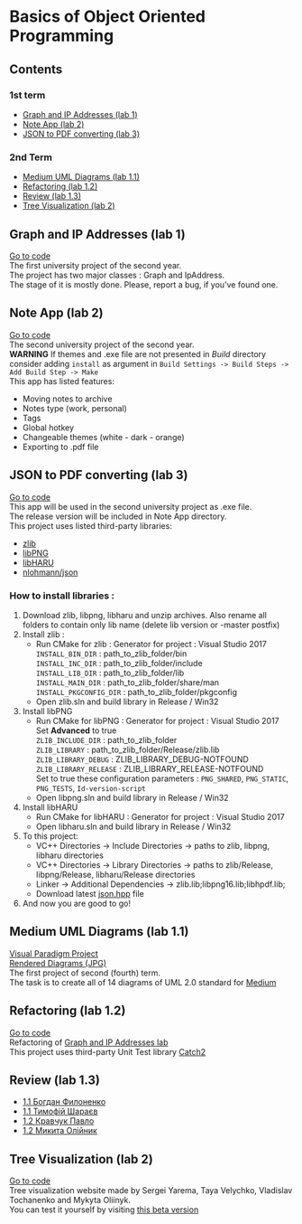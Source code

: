 # Basics of Object Oriented Programming

## Contents
### 1st term
* [Graph and IP Addresses (lab 1)](#graph-and-ip-addresses-lab-1)
* [Note App (lab 2)](#note-app-lab-2)
* [JSON to PDF converting (lab 3)](#json-to-pdf-converting-lab-3)
### 2nd Term
* [Medium UML Diagrams (lab 1.1)](#medium-uml-diagrams-lab-1.1)
* [Refactoring (lab 1.2)](#refactoring-lab-1.2)
* [Review (lab 1.3)](#review-lab-1.3)
* [Tree Visualization (lab 2)](#tree-visualization-lab-2)

## Graph and IP Addresses (lab 1)
[Go to code](https://github.com/knu-2nd-tochanenko/OOP/tree/master/Algorithms%2C%20Qt%20and%20Libraries/Graph-IP-Addresses)\
The first university project of the second year.\
The project has two major classes : Graph and IpAddress.\
The stage of it is mostly done. Please, report a bug, if you've found one.

## Note App (lab 2)
[Go to code](https://github.com/knu-2nd-tochanenko/OOP/tree/master/Algorithms%2C%20Qt%20and%20Libraries/Note-App)\
The second university project of the second year.\
**WARNING** If themes and .exe file are not presented in *Build* directory consider adding `install` as argument in `Build Settings -> Build Steps -> Add Build Step -> Make`\
This app has listed features:
* Moving notes to archive
* Notes type (work, personal)
* Tags
* Global hotkey
* Changeable themes (white - dark - orange)
* Exporting to .pdf file

## JSON to PDF converting (lab 3)
[Go to code](https://github.com/knu-2nd-tochanenko/OOP/tree/master/Algorithms%2C%20Qt%20and%20Libraries/JsonToPdf)\
This app will be used in the second university project as .exe file.\
The release version will be included in Note App directory.\
This project uses listed third-party libraries:
* [zlib](http://www.zlib.net/)
* [libPNG](http://www.libpng.org/)
* [libHARU](http://libharu.org/)
* [nlohmann/json](https://github.com/nlohmann/json)

### How to install libraries :
1. Download zlib, libpng, libharu and unzip archives. Also rename all folders to contain only lib name (delete lib version or -master postfix)
2. Install zlib :
    - Run CMake for zlib :
        Generator for project : Visual Studio 2017\
        `INSTALL_BIN_DIR` : path_to_zlib_folder/bin\
        `INSTALL_INC_DIR` : path_to_zlib_folder/include\
        `INSTALL_LIB_DIR` : path_to_zlib_folder/lib\
        `INSTALL_MAIN_DIR` : path_to_zlib_folder/share/man\
        `INSTALL_PKGCONFIG_DIR` : path_to_zlib_folder/pkgconfig
    - Open zlib.sln and build library in Release / Win32
3. Install libPNG
    - Run CMake for libPNG :
        Generator for project : Visual Studio 2017\
        Set **Advanced** to true\
        `ZLIB_INCLUDE_DIR` : path_to_zlib_folder\
        `ZLIB_LIBRARY` : path_to_zlib_folder/Release/zlib.lib\
        `ZLIB_LIBRARY_DEBUG` : ZLIB_LIBRARY_DEBUG-NOTFOUND\
        `ZLIB_LIBRARY_RELEASE` : ZLIB_LIBRARY_RELEASE-NOTFOUND\
        Set to true these configuration parameters : `PNG_SHARED`, `PNG_STATIC`, `PNG_TESTS`, `Id-version-script`
    - Open libpng.sln and build library in Release / Win32
4. Install libHARU
    - Run CMake for libHARU :
        Generator for project : Visual Studio 2017
    - Open libharu.sln and build library in Release / Win32
5. To this project:
    - VC++ Directories -> Include Directories -> paths to zlib, libpng, libharu directories
    - VC++ Directories -> Library Directories -> paths to zlib/Release, libpng/Release, libharu/Release directories
    - Linker -> Additional Dependencies -> zlib.lib;libpng16.lib;libhpdf.lib;
    - Download latest [json.hpp](https://github.com/nlohmann/json/releases) file
6. And now you are good to go!

## Medium UML Diagrams (lab 1.1)
[Visual Paradigm Project](https://github.com/knu-2nd-tochanenko/OOP/tree/master/UML/1_lab)\
[Rendered Diagrams (JPG)](https://github.com/knu-2nd-tochanenko/OOP/tree/master/UML/1_lab/images)\
The first project of second (fourth) term.\
The task is to create all of 14 diagrams of UML 2.0 standard for [Medium](https://medium.com)

## Refactoring (lab 1.2)
[Go to code](https://github.com/knu-2nd-tochanenko/OOP/tree/master/UML/2_lab)\
Refactoring of [Graph and IP Addresses lab](https://github.com/knu-2nd-tochanenko/OOP/tree/master/Algorithms%2C%20Qt%20and%20Libraries/Graph-IP-Addresses)\
This project uses third-party Unit Test library [Catch2](https://github.com/catchorg/Catch2)

## Review (lab 1.3)
* [1.1 Богдан Филоненко](https://github.com/knu-2nd-tochanenko/OOP/blob/master/UML/3_lab/1_filonenko.md)
* [1.1 Тимофій Шараєв](https://github.com/knu-2nd-tochanenko/OOP/blob/master/UML/3_lab/1_sharayev.md)
* [1.2 Кравчук Павло](https://github.com/knu-2nd-tochanenko/OOP/blob/master/UML/3_lab/2_kravchuk.md)
* [1.2 Микита Олійник](https://github.com/knu-2nd-tochanenko/OOP/blob/master/UML/3_lab/2_oliinyk.md)

## Tree Visualization (lab 2)
[Go to code](https://github.com/JustTaya/TreeVis)\
Tree visualization website made by Sergei Yarema, Taya Velychko, Vladislav Tochanenko and Mykyta Oliinyk.\
You can test it yourself by visiting [this beta version](http://wiki.tochanenko.com/tv/)